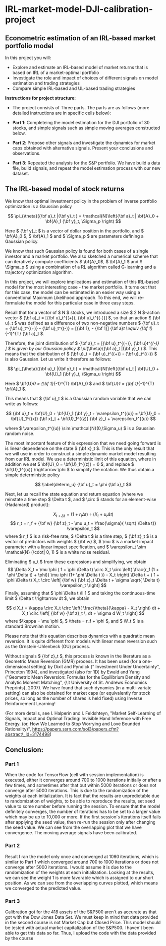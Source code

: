 # IRL-market-model-DJI-calibration-project
## Econometric estimation of an IRL-based market portfolio model

In this project you will: 

- Explore and estimate an IRL-based model of market returns that is based on IRL of a market-optimal portfolio 
- Investigate the role and impact of choices of different signals on model estimation and trading strategies
- Compare simple IRL-based and UL-based trading strategies

**Instructions for project structure:**

- The project consists of Three parts. The parts are as follows (more detailed instructions are in specific cells below):

- **Part 1**: Completeing the model estimation for the DJI portfolio of 30 stocks, and simple signals such as simple moving averages constructed below.

- **Part 2**: Propose other signals and investigate the dynamics for market caps obtained with alternative signals. Present your conclusions and observations.

- **Part 3**: Repeated the analysis for the S&P portfolio. We have build a data file, build signals, and repeat the model estimation process with our new dataset.

## The IRL-based model of stock returns

We know that optimal investment policy in the problem of inverse portfolio optimization is a Gaussian policy

$$ \pi_{\theta}({\bf a}_t |{\bf y}_t ) =   \mathcal{N}\left({\bf a}_t | \bf{A}_0 + \bf{A}_1 {\bf y}_t, \Sigma_p \right) $$

Here $ {\bf y}_t $ is a vector of dollar position in the portfolio, and $ \bf{A}_0 $, $ \bf{A}_1 $ and $ \Sigma_p $ are parameters defining a Gaussian policy.   

We know that such Gaussian policy is found for both cases of a single investor and a market portfolio. We also sketched a numerical scheme that can iteratively compute coefficients $ \bf{A}_0$, $ \bf{A}_1 $ and $ \Sigma_p $ using a combination of a RL algorithm called G-learning and a trajectory optimization algorithm.

In this project, we will explore implications and estimation of this IRL-based model for the most interesting case - the market portfolio. It turns out that for this case, the model can be estimated in an easier way using a conventional Maximum Likelihood approach. To this end, we will re-formulate the model for this particular case in three easy steps.


Recall that for a vector of $ N $ stocks, we introduced a size $ 2 N $-action vector 
$ {\bf a}_t = [{\bf u}_t^{(+)}, {\bf u}_t^{(-)}] $, so that an action $ {\bf u}_t $ was defined as a difference of two non-negative numbers 
$ {\bf u}_t = {\bf u}_t^{(+)} -  {\bf u}_t^{(-)} = [{\bf 1}, - {\bf 1}] {\bf a}_t \equiv {\bf 1}_{-1}^{T} {\bf a}_t $.

Therefore, the joint distribution of $ {\bf a}_t = [{\bf u}_t^{(+)}, {\bf u}_t^{(-)} ] $ is given by our Gaussian policy
$  \pi_{\theta}({\bf a}_t |{\bf y}_t ) $. This means that the distribution of 
$ {\bf u}_t = {\bf u}_t^{(+)} -  {\bf u}_t^{(-)} $ is also Gaussian. Let us write it therefore as follows:

$$
\pi_{\theta}({\bf u}_t |{\bf y}_t ) =   \mathcal{N}\left({\bf u}_t | \bf{U}_0 + \bf{U}_1 {\bf y}_t, \Sigma_u \right) 
$$

Here $ \bf{U}_0 = {\bf 1}_{-1}^{T}  \bf{A}_0 $ and $ \bf{U}_1 =  {\bf 1}_{-1}^{T}  \bf{A}_1 $.

This means that $ {\bf u}_t $ is a Gaussian random variable that we can write as follows:

$$
{\bf u}_t = \bf{U}_0 + \bf{U}_1 {\bf y}_t + \varepsilon_t^{(u)}  = \bf{U}_0 + \bf{U}_1^{(x)} {\bf x}_t + \bf{U}_1^{(z)} {\bf z}_t + \varepsilon_t^{(u)} 
$$

where $ \varepsilon_t^{(u)} \sim \mathcal{N}(0,\Sigma_u) $ is a Gaussian random noise.  

The most important feature of this expression that we need going forward is is linear dependence on the state $ {\bf x}_t $. 
This is the only result that we will use in order to construct a simple dynamic market model resulting from our IRL model. We use a deterministic limit of this equation, where in addition we set $ \bf{U}_0 = \bf{U}_1^{(z)} = 0 $, and replace $ \bf{U}_1^{(x)} \rightarrow \phi $ to simplify the notation. We thus obtain a simple deterministic policy

$$
\label{determ_u}
{\bf u}_t =  \phi  {\bf x}_t 
$$

Next, let us recall the state equation and return equation (where we reinstate a time step $ \Delta t $,
and $ \circ $ stands for an element-wise (Hadamard) product):

$$
X_{t+ \Delta t} = (1 + r_t \Delta t) \circ (  X_t +  u_t  \Delta t)  
$$
$$
r_t   = r_f + {\bf w} {\bf z}_t -  \mu  u_t + \frac{\sigma}{ \sqrt{ \Delta t}} \varepsilon_t 
$$
where $ r_f $ is a risk-free rate, $ \Delta t $ is a time step, $ {\bf z}_t $ is a vector of predictors with weights $ {\bf w} $, $ \mu $ is a market impact parameter with a linear impact specification, and $ \varepsilon_t \sim \mathcal{N} (\cdot| 0, 1) $ is a white noise residual.


Eliminating $ u_t $ from these expressions and simplifying, we obtain
$$ \Delta  X_t = \mu  \phi  ( 1 + \phi \Delta t) \circ  X_t \circ \left(  \frac{r_f (1 + \phi \Delta t)  + \phi}{ \mu \phi (1+ \phi \Delta t )}  -  X_t \right) \Delta t + 
( 1 + \phi \Delta t) X_t  \circ \left[ {\bf w} {\bf z}_t  \Delta t +  \sigma \sqrt{ \Delta t} \varepsilon_t \right]
$$
Finally, assuming that $ \phi \Delta t \ll 1 $ and taking the continuous-time limit $  \Delta t \rightarrow dt $, we obtain 

$$
d X_t = \kappa \circ X_t \circ \left( \frac{\theta}{\kappa} - X_t \right) dt +  X_t \circ \left[ {\bf w} {\bf z}_t \, dt + \sigma d W_t \right]
$$
where $\kappa   =   \mu  \phi $, $ \theta  =   r_f + \phi $, and $ W_t $ is a standard Brownian motion.

Please note that this equation describes dynamics with a quadratic mean reversion. It is quite different from models with linear mean reversion such as the Ornstein-Uhlenbeck (OU) process. 

Without signals $ {\bf z}_t $, this process is known in the literature as a Geometric Mean Reversion (GMR) process. It has been used (for a one-dimensional setting) by Dixit and Pyndick (" Investment Under Uncertainty", Princeton 1994), and investigated (also for 1D) by Ewald and Yang ("Geometric Mean Reversion: Formulas for the Equilibrium Density and Analytic Moment Matching", {\it University of 
St. Andrews Economics Preprints}, 2007). We have found that such dynamics (in a multi-variate setting) can also be obtained for market caps (or equivalently for stock prices, so long as the number of shares is held fixed) using Inverse Reinforcement Learning! 

(For more details, see I. Halperin and I. Feldshteyn, "Market Self-Learning of Signals, Impact and Optimal Trading: Invisible Hand Inference with Free Energy.
(or, How We Learned to Stop Worrying and Love Bounded Rationality)", https://papers.ssrn.com/sol3/papers.cfm?abstract\_id=3174498) 



## Conclusion:

### Part 1 
When the code for TensorFlow (cell with session implementation) is executed, either it converges around 700 to 1000 iterations initially or after a few times, and sometimes after that but within 5000 iterations or does not converge after 5000 iterations. This is due to the randomization of the weights at each initialization. It is fact that the results are unpredictable due to randomization of weights, to be able to reproduce the results, set seed value to some number before running the session. To ensure that the model definitely converges, the number of iterations has to be set to a larger value which may be up to 10,000 or more. If the first session's iterations itself fails after applying the seed value, then re-run the session only after changing the seed value. We can see from the overlapping plot that we have convergence. The moving average signals have been calibrated.

### Part 2
Result I ran the model only once and converged at 1060 iterations, which is similar to Part 1 which converged around 700 to 1000 iterations or does not converge after 5000 iterations. I would assume it is due to the randomization of the weights at each initialization. Looking at the results, we can see the weight 1 is more favorable which is assigned to our short position. As we can see from the overlapping curves plotted, which means we converged to the predicted value.

### Part 3
Calibration got for the 418 assets of the S&P500 aren't as accurate as that got with the Dow Jones Data Set. We must keep in mind that data provided in the second course is not Market Cap but Closed Price. This model should be tested with actual market capitalization of the S&P500. I haven't been able to get this data so far. Thus, I upload the code with the data provided by the course
